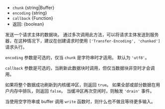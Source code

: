 <!-- YAML
added: v0.1.29
-->

* `chunk` {string|Buffer}
* `encoding` {string}
* `callback` {Function}
* 返回: {boolean}

发送一个请求主体的数据块。 
通过多次调用此方法，可以将请求主体发送到服务器，在这种情况下，建议在创建请求时使用 `['Transfer-Encoding', 'chunked']` 请求头行。

`encoding` 参数是可选的，仅当 `chunk` 是字符串时才适用。
默认为 `'utf8'`。

`callback` 参数是可选的，当刷新此数据块时调用，但仅当数据块非空时才会调用。

如果将整个数据成功刷新到内核缓冲区，则返回 `true`。 
如果全部或部分数据在用户内存中排队，则返回 `false`。 
当缓冲区再次空闲时，则触发 `'drain'` 事件。

当使用空字符串或 buffer 调用 `write` 函数时，则什么也不做且等待更多输入。

